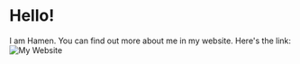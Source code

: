 # Hello!

I am Hamen. You can find out more about me in my website. Here's the link: ![My Website](https://github.com/nohamen/nohamen.github)
